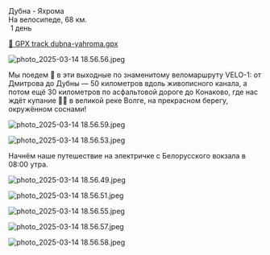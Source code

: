 
<link rel="stylesheet" href="../assets-custom/css/style-markdown.css">
<div class="cover-container" style="background-image: url('dubna-1600.jpg');">
	<div class="cover-text">
		<div class="cover-title">
            Дубна - Яхрома
        </div>
		<div class="cover-description">
			<div class="packages-location">
                <img loading="lazy" src="../assets-custom/icon-bike.png" alt="" class="cover-icon">
                <div class="h4-default regular">На велосипеде, 68 км.</div>
            </div>
            <div>
                <img class="cover-icon" loading="lazy" src="../assets-custom/icon-time.png" alt=""  />
                <span>1 день</span>
            </div>
		</div>
	</div>
</div>

<div id="map"></div>

[📍 GPX track dubna-yahroma.gpx](dubna-yahroma.gpx)

![photo_2025-03-14 18.56.56.jpeg](imgs/photo_2025-03-14%2018.56.56.jpeg)

Мы поедем 🚴 в эти выходные по знаменитому веломаршруту VELO-1: от Дмитрова до Дубны — 50 километров вдоль живописного канала, а потом ещё 30 километров по асфальтовой дороге до Конаково, где нас ждёт купание 🏊‍♂️ в великой реке Волге, на прекрасном берегу, окружённом соснами!

![photo_2025-03-14 18.56.59.jpeg](imgs/photo_2025-03-14%2018.56.59.jpeg)

![photo_2025-03-14 18.56.53.jpeg](imgs/photo_2025-03-14%2018.56.53.jpeg)

Начнём наше путешествие на электричке с Белорусского вокзала в 08:00 утра.


![photo_2025-03-14 18.56.49.jpeg](imgs/photo_2025-03-14%2018.56.49.jpeg)

![photo_2025-03-14 18.56.51.jpeg](imgs/photo_2025-03-14%2018.56.51.jpeg)

![photo_2025-03-14 18.56.55.jpeg](imgs/photo_2025-03-14%2018.56.55.jpeg)

![photo_2025-03-14 18.56.57.jpeg](imgs/photo_2025-03-14%2018.56.57.jpeg)

![photo_2025-03-14 18.56.58.jpeg](imgs/photo_2025-03-14%2018.56.58.jpeg)









<link href="https://api.mapbox.com/mapbox-gl-js/v3.10.0/mapbox-gl.css" rel="stylesheet">
<script src="https://api.mapbox.com/mapbox-gl-js/v3.10.0/mapbox-gl.js"></script>
<script src="https://cdn.jsdelivr.net/npm/js-yaml@4.1.0/dist/js-yaml.min.js"></script>
<script src="../assets-custom/js/cozy-journey.js"></script>
<script>architectMap({
    tracks: [{path: 'dubna-yahroma.gpx'}], 
    points: 'points.yaml',
    zoom: 7.2,
    center: [37.55069, 56.18075],
    fitDuration: 9000
});
</script>




